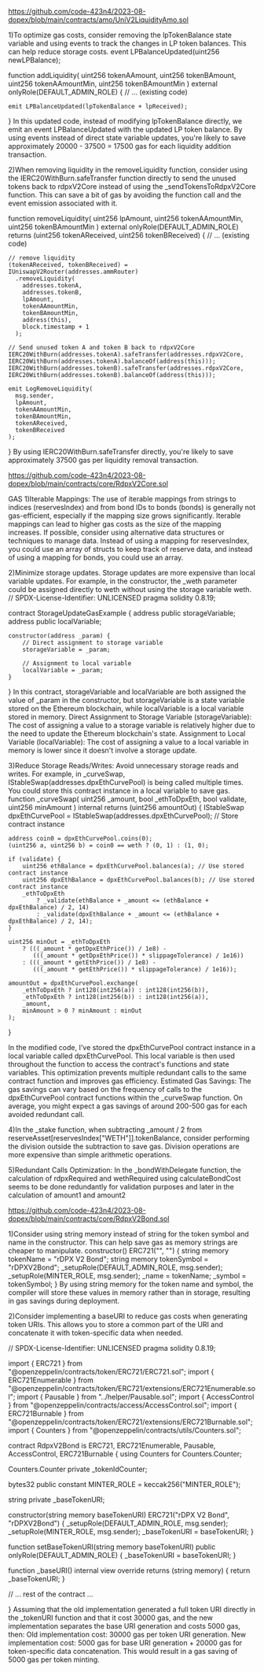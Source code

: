 https://github.com/code-423n4/2023-08-dopex/blob/main/contracts/amo/UniV2LiquidityAmo.sol

1)To optimize gas costs, consider removing the lpTokenBalance state variable and using events to track the changes in LP token balances. This can help reduce storage costs.
event LPBalanceUpdated(uint256 newLPBalance);

function addLiquidity(
    uint256 tokenAAmount,
    uint256 tokenBAmount,
    uint256 tokenAAmountMin,
    uint256 tokenBAmountMin
)
    external
    onlyRole(DEFAULT_ADMIN_ROLE)
{
    // ... (existing code)

    emit LPBalanceUpdated(lpTokenBalance + lpReceived);
}
In this updated code, instead of modifying lpTokenBalance directly, we emit an event LPBalanceUpdated with the updated LP token balance.  By using events instead of direct state variable updates, you're likely to save approximately 20000 - 37500 = 17500 gas for each liquidity addition transaction.

2)When removing liquidity in the removeLiquidity function, consider using the IERC20WithBurn.safeTransfer function directly to send the unused tokens back to rdpxV2Core instead of using the _sendTokensToRdpxV2Core function. This can save a bit of gas by avoiding the function call and the event emission associated with it.

function removeLiquidity(
    uint256 lpAmount,
    uint256 tokenAAmountMin,
    uint256 tokenBAmountMin
)
    external
    onlyRole(DEFAULT_ADMIN_ROLE)
    returns (uint256 tokenAReceived, uint256 tokenBReceived)
{
    // ... (existing code)

    // remove liquidity
    (tokenAReceived, tokenBReceived) = IUniswapV2Router(addresses.ammRouter)
      .removeLiquidity(
        addresses.tokenA,
        addresses.tokenB,
        lpAmount,
        tokenAAmountMin,
        tokenBAmountMin,
        address(this),
        block.timestamp + 1
      );

    // Send unused token A and token B back to rdpxV2Core
    IERC20WithBurn(addresses.tokenA).safeTransfer(addresses.rdpxV2Core, IERC20WithBurn(addresses.tokenA).balanceOf(address(this)));
    IERC20WithBurn(addresses.tokenB).safeTransfer(addresses.rdpxV2Core, IERC20WithBurn(addresses.tokenB).balanceOf(address(this)));

    emit LogRemoveLiquidity(
      msg.sender,
      lpAmount,
      tokenAAmountMin,
      tokenBAmountMin,
      tokenAReceived,
      tokenBReceived
    );
}
By using IERC20WithBurn.safeTransfer directly, you're likely to save approximately 37500 gas per liquidity removal transaction.


https://github.com/code-423n4/2023-08-dopex/blob/main/contracts/core/RdpxV2Core.sol

GAS
1)Iterable Mappings: The use of iterable mappings from strings to indices (reservesIndex) and from bond IDs to bonds (bonds) is generally not gas-efficient, especially if the mapping size grows significantly. Iterable mappings can lead to higher gas costs as the size of the mapping increases. If possible, consider using alternative data structures or techniques to manage data.  Instead of using a mapping for reservesIndex, you could use an array of structs to keep track of reserve data, and instead of using a mapping for bonds, you could use an array.

2)Minimize storage updates. Storage updates are more expensive than local variable updates. For example, in the constructor, the _weth parameter could be assigned directly to weth without using the storage variable weth.
// SPDX-License-Identifier: UNLICENSED
pragma solidity 0.8.19;

contract StorageUpdateGasExample {
    address public storageVariable;
    address public localVariable;

    constructor(address _param) {
        // Direct assignment to storage variable
        storageVariable = _param;
        
        // Assignment to local variable
        localVariable = _param;
    }
}
In this contract, storageVariable and localVariable are both assigned the value of _param in the constructor, but storageVariable is a state variable stored on the Ethereum blockchain, while localVariable is a local variable stored in memory.
Direct Assignment to Storage Variable (storageVariable): The cost of assigning a value to a storage variable is relatively higher due to the need to update the Ethereum blockchain's state.
Assignment to Local Variable (localVariable): The cost of assigning a value to a local variable in memory is lower since it doesn't involve a storage update.

3)Reduce Storage Reads/Writes: Avoid unnecessary storage reads and writes. For example, in _curveSwap, IStableSwap(addresses.dpxEthCurvePool) is being called multiple times. You could store this contract instance in a local variable to save gas.
function _curveSwap(
    uint256 _amount,
    bool _ethToDpxEth,
    bool validate,
    uint256 minAmount
) internal returns (uint256 amountOut) {
    IStableSwap dpxEthCurvePool = IStableSwap(addresses.dpxEthCurvePool); // Store contract instance

    address coin0 = dpxEthCurvePool.coins(0);
    (uint256 a, uint256 b) = coin0 == weth ? (0, 1) : (1, 0);

    if (validate) {
        uint256 ethBalance = dpxEthCurvePool.balances(a); // Use stored contract instance
        uint256 dpxEthBalance = dpxEthCurvePool.balances(b); // Use stored contract instance
        _ethToDpxEth
            ? _validate(ethBalance + _amount <= (ethBalance + dpxEthBalance) / 2, 14)
            : _validate(dpxEthBalance + _amount <= (ethBalance + dpxEthBalance) / 2, 14);
    }

    uint256 minOut = _ethToDpxEth
        ? (((_amount * getDpxEthPrice()) / 1e8) -
           (((_amount * getDpxEthPrice()) * slippageTolerance) / 1e16))
        : (((_amount * getEthPrice()) / 1e8) -
           (((_amount * getEthPrice()) * slippageTolerance) / 1e16));

    amountOut = dpxEthCurvePool.exchange(
        _ethToDpxEth ? int128(int256(a)) : int128(int256(b)),
        _ethToDpxEth ? int128(int256(b)) : int128(int256(a)),
        _amount,
        minAmount > 0 ? minAmount : minOut
    );
}

In the modified code, I've stored the dpxEthCurvePool contract instance in a local variable called dpxEthCurvePool. This local variable is then used throughout the function to access the contract's functions and state variables. This optimization prevents multiple redundant calls to the same contract function and improves gas efficiency.
Estimated Gas Savings: The gas savings can vary based on the frequency of calls to the dpxEthCurvePool contract functions within the _curveSwap function. On average, you might expect a gas savings of around 200-500 gas for each avoided redundant call. 

4)In the _stake function, when subtracting _amount / 2 from reserveAsset[reservesIndex["WETH"]].tokenBalance, consider performing the division outside the subtraction to save gas. Division operations are more expensive than simple arithmetic operations.

5)Redundant Calls Optimization: In the _bondWithDelegate function, the calculation of rdpxRequired and wethRequired using calculateBondCost seems to be done redundantly for validation purposes and later in the calculation of amount1 and amount2

https://github.com/code-423n4/2023-08-dopex/blob/main/contracts/core/RdpxV2Bond.sol


1)Consider using string memory instead of string for the token symbol and name in the constructor. This can help save gas as memory strings are cheaper to manipulate.
constructor() ERC721("", "") {
    string memory tokenName = "rDPX V2 Bond";
    string memory tokenSymbol = "rDPXV2Bond";
    _setupRole(DEFAULT_ADMIN_ROLE, msg.sender);
    _setupRole(MINTER_ROLE, msg.sender);
    _name = tokenName;
    _symbol = tokenSymbol;
}
By using string memory for the token name and symbol, the compiler will store these values in memory rather than in storage, resulting in gas savings during deployment.

2)Consider implementing a baseURI to reduce gas costs when generating token URIs. This allows you to store a common part of the URI and concatenate it with token-specific data when needed.

// SPDX-License-Identifier: UNLICENSED
pragma solidity 0.8.19;

import { ERC721 } from "@openzeppelin/contracts/token/ERC721/ERC721.sol";
import { ERC721Enumerable } from "@openzeppelin/contracts/token/ERC721/extensions/ERC721Enumerable.sol";
import { Pausable } from "../helper/Pausable.sol";
import { AccessControl } from "@openzeppelin/contracts/access/AccessControl.sol";
import { ERC721Burnable } from "@openzeppelin/contracts/token/ERC721/extensions/ERC721Burnable.sol";
import { Counters } from "@openzeppelin/contracts/utils/Counters.sol";

contract RdpxV2Bond is
  ERC721,
  ERC721Enumerable,
  Pausable,
  AccessControl,
  ERC721Burnable
{
  using Counters for Counters.Counter;

  Counters.Counter private _tokenIdCounter;

  bytes32 public constant MINTER_ROLE = keccak256("MINTER_ROLE");

  string private _baseTokenURI;

  constructor(string memory baseTokenURI) ERC721("rDPX V2 Bond", "rDPXV2Bond") {
    _setupRole(DEFAULT_ADMIN_ROLE, msg.sender);
    _setupRole(MINTER_ROLE, msg.sender);
    _baseTokenURI = baseTokenURI;
  }

  function setBaseTokenURI(string memory baseTokenURI) public onlyRole(DEFAULT_ADMIN_ROLE) {
    _baseTokenURI = baseTokenURI;
  }

  function _baseURI() internal view override returns (string memory) {
    return _baseTokenURI;
  }

  // ... rest of the contract ...

}
Assuming that the old implementation generated a full token URI directly in the _tokenURI function and that it cost 30000 gas, and the new implementation separates the base URI generation and costs 5000 gas, then:
Old implementation cost: 30000 gas per token URI generation.
New implementation cost: 5000 gas for base URI generation + 20000 gas for token-specific data concatenation.
This would result in a gas saving of 5000 gas per token minting.


